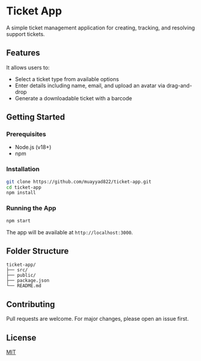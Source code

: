 # Ticket App

A simple ticket management application for creating, tracking, and resolving support tickets.

## Features

It allows users to:
- Select a ticket type from available options
- Enter details including name, email, and upload an avatar via drag-and-drop
- Generate a downloadable ticket with a barcode

## Getting Started

### Prerequisites

- Node.js (v18+)
- npm

### Installation

```bash
git clone https://github.com/muayyad822/ticket-app.git
cd ticket-app
npm install
```

### Running the App

```bash
npm start
```

The app will be available at `http://localhost:3000`.

## Folder Structure

```
ticket-app/
├── src/
├── public/
├── package.json
└── README.md
```

## Contributing

Pull requests are welcome. For major changes, please open an issue first.

## License

[MIT](LICENSE)